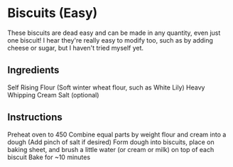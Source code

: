 # Biscuits (Easy)
These biscuits are dead easy and can be made in any quantity, even just one biscuit!
I hear they're really easy to modify too, such as by adding cheese or sugar, but I haven't tried myself yet.

## Ingredients
Self Rising Flour (Soft winter wheat flour, such as White Lily)
Heavy Whipping Cream
Salt (optional)

## Instructions
Preheat oven to 450
Combine equal parts by weight flour and cream into a dough (Add pinch of salt if desired)
Form dough into biscuits, place on baking sheet, and brush a little water (or cream or milk) on top of each biscuit
Bake for ~10 minutes